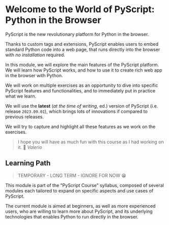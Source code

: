 # Welcome to the World of PyScript: Python in the Browser

PyScript is the new revolutionary platform for Python in the browser.

Thanks to custom tags and extensions, PyScript enables users to embed
standard Python code into a web page, that runs directly into the browser
with _no installation_ required.

In this module, we will explore the main features of the PyScript platform.
We will learn how PyScript works, and how to use it to create rich web
app in the browser with Python.

We will work on multiple exercises as an opportunity to dive into specific PyScript
features and functionalities, and to immediately put in practice what we learn.

We will use the **latest** (_at the time of writing_, ed.) version of
PyScript (i.e. release `2023.09.01`), which brings lots of innovations
if compared to previous releases.

We will try to capture and highlight all these features as we work on the exercises.

> I hope you will have as much fun with this course as I had working on it. 🎉
> _Valerio_

## Learning Path

> TEMPORARY - LONG TERM - IGNORE FOR NOW 😁

This module is part of the "PyScript Course" syllabus, composed of several modules each
tailored to expand on specific aspects and use cases of PyScript.

The current module is aimed at beginners, as well as more experienced users, who are willing
to learn more about PyScript, and its underlying technologies that enables Python to run
directly in the browser.

